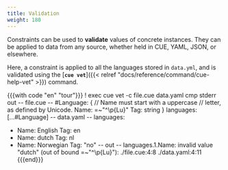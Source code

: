 ```yaml
---
title: Validation
weight: 180
---
```


Constraints can be used to **validate** values of concrete instances.
They can be applied to data from any source,
whether held in CUE, YAML, JSON, or elsewhere.

Here, a constraint is applied to all the languages stored in `data.yml`,
and is validated using the
[**`cue vet`**]({{< relref "docs/reference/command/cue-help-vet" >}}) command.

<!--more-->

{{{with code "en" "tour"}}}
! exec cue vet -c file.cue data.yaml
cmp stderr out
-- file.cue --
#Language: {
	// Name must start with a uppercase
	// letter, as defined by Unicode.
	Name: =~"^\\p{Lu}"
	Tag:  string
}
languages: [...#Language]
-- data.yaml --
languages:
  - Name: English
    Tag: en
  - Name: dutch
    Tag: nl
  - Name: Norwegian
    Tag: "no"
-- out --
languages.1.Name: invalid value "dutch" (out of bound =~"^\\p{Lu}"):
    ./file.cue:4:8
    ./data.yaml:4:11
{{{end}}}
